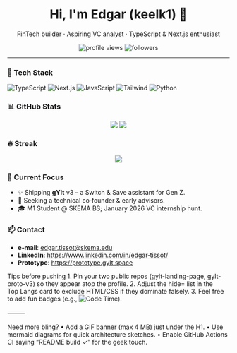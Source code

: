<h1 align="center">Hi, I'm Edgar (keelk1) 👋</h1>

<p align="center">
  FinTech builder · Aspiring VC analyst · TypeScript & Next.js enthusiast
</p>

<p align="center">
  <img src="https://komarev.com/ghpvc/?username=keelk1&style=flat-square" alt="profile views" />
  <img src="https://img.shields.io/github/followers/keelk1?label=Follow&style=social" alt="followers" />
</p>

---

### 🔧 Tech Stack
![TypeScript](https://img.shields.io/badge/-TypeScript-black?style=flat-square&logo=typescript)
![Next.js](https://img.shields.io/badge/-Next.js-black?style=flat-square&logo=next.js)
![JavaScript](https://img.shields.io/badge/-JavaScript-black?style=flat-square&logo=javascript)
![Tailwind](https://img.shields.io/badge/-TailwindCSS-black?style=flat-square&logo=tailwind-css)
![Python](https://img.shields.io/badge/-Python-black?style=flat-square&logo=python)

### 📊 GitHub Stats
<p align="center">
  <img src="https://github-readme-stats.vercel.app/api?username=keelk1&show_icons=true&hide_border=true" />
  <img src="https://github-readme-stats.vercel.app/api/top-langs/?username=keelk1&layout=compact&hide_border=true&hide=html,css" />
</p>

### 🔥 Streak
<p align="center">
  <img src="https://github-readme-streak-stats.herokuapp.com/?user=keelk1&hide_border=true" />
</p>

### 🚀 Current Focus
- ✨ Shipping **gYlt** v3 – a Switch & Save assistant for Gen Z.
- 🤝 Seeking a technical co‑founder & early advisors.
- 🎓 M1 Student @ SKEMA BS; January 2026 VC internship hunt.

### 📫 Contact
- **e‑mail**: edgar.tissot@skema.edu  
- **LinkedIn**: <https://www.linkedin.com/in/edgar‑tissot/>  
- **Prototype**: <https://prototype.gylt.space>

<!-- Proudly generated with ChatGPT & fine‑tuned tweaks 😊 -->

Tips before pushing
	1.	Pin your two public repos (gylt-landing-page, gylt-proto-v3) so they appear atop the profile.
	2.	Adjust the hide= list in the Top Langs card to exclude HTML/CSS if they dominate falsely.
	3.	Feel free to add fun badges (e.g., ![Code Time](https://img.shields.io/endpoint?url=https://gist.githubusercontent.com/keelk1/...)).

⸻

Need more bling?
	•	Add a GIF banner (max 4 MB) just under the H1.
	•	Use mermaid diagrams for quick architecture sketches.
	•	Enable GitHub Actions CI saying “README build ✓” for the geek touch.
